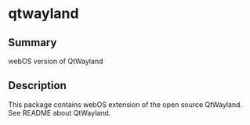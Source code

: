 qtwayland
=========

Summary
-------
webOS version of QtWayland

Description
-----------
This package contains webOS extension of the open source QtWayland. See README about QtWayland.
